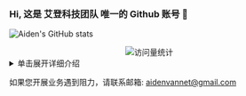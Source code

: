 ### Hi, 这是 艾登科技团队 唯一的 Github 账号 👋

<!-- ![](https://github-readme-stats.vercel.app/api?username=aidencaptcha) -->
<!-- [![Github Stars](https://img.shields.io/badge/Github-2-blue)](https://github.com/aidencaptcha) -->
![Aiden's GitHub stats](https://github-readme-stats.vercel.app/api?username=aidencaptcha&show_icons=true&theme=flag-india)

<div align="center">
<!-- visitor statistics logo 访问量统计徽标 -->
<img src="https://komarev.com/ghpvc/?username=aidencaptcha&label=Views&color=0e75b6&style=flat" alt="访问量统计" />
</div>

<!-- 常见问题 FAQ -->
<!-- 折叠/暂时隐藏 Markdown 的分区 -->
<details>

<summary>单击展开详细介绍</summary>

<!-- 

### You can add a header

You can add text within a collapsed section. 

You can add an image or a code block, too.

```ruby
   puts "Hello World"
``` 
-->

### FAQ
一、为什么叫艾登?

答：

- 名字灵感来源于育碧游戏《看门狗》一代男主角——艾登·皮尔斯(Aiden Pearce)，也叫狗哥。
- 他是一个敢于对抗垄断势力(科技巨头布鲁姆公司)、捍卫公民隐私的人物。

二、艾登科技什么优势？

答：

- 1.我们是专门卖接口的
- 2.我们不单单是打码，而是答题 + 算法 + 风控 = 全流程接口
- 3.企业级的反反爬技术，五年以上的逆向研究团队
- 4.成熟的人机验证码绕过技术
- 5.协助您开展自动化业务
- 6.无障碍验证码识别服务


三、我们的产品有哪些使用场景？

答：
1.过人机验证码实现自动登录
2.过人机验证码实现自动发布博文
3.过人机验证码实现数据采集
4.节约您宝贵的人力成本
5.无障碍验证码识别服务,降低用户使用成本

</details>

如果您开展业务遇到阻力，请联系邮箱: aidenvannet@gmail.com

<!--
**aidencaptcha/aidencaptcha** is a ✨ _special_ ✨ repository because its `README.md` (this file) appears on your GitHub profile.

Here are some ideas to get you started:

- 🔭 I’m currently working on ...
- 🌱 I’m currently learning ...
- 👯 I’m looking to collaborate on ...
- 🤔 I’m looking for help with ...
- 💬 Ask me about ...
- 📫 How to reach me: ...
- 😄 Pronouns: ...
- ⚡ Fun fact: ...
-->
